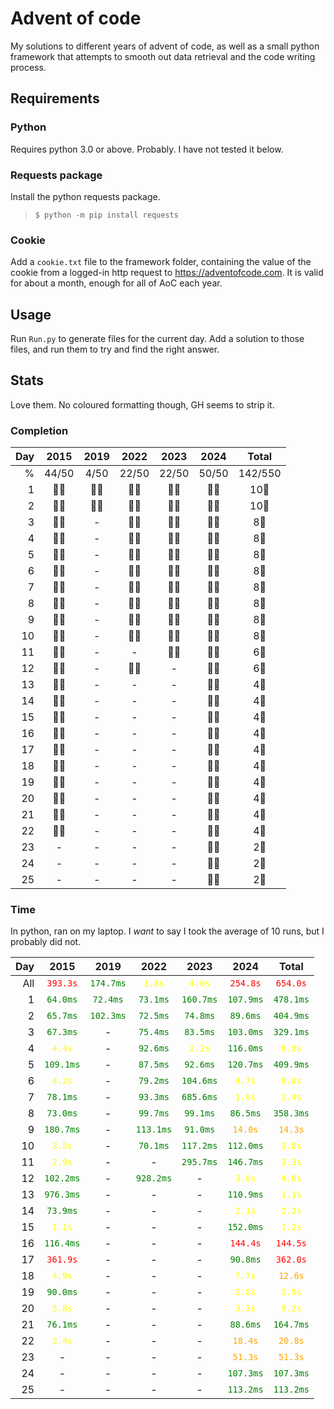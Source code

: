 # Advent of code
My solutions to different years of advent of code, as well as a small python framework that attempts to smooth out data retrieval and the code writing process.

## Requirements
### Python
Requires python 3.0 or above. Probably. I have not tested it below.

### Requests package
Install the python requests package.
> ```$ python -m pip install requests```

### Cookie
Add a `cookie.txt` file to the framework folder, containing the value of the cookie from a logged-in http request to https://adventofcode.com. It is valid for about a month, enough for all of AoC each year.

## Usage
Run `Run.py` to generate files for the current day. Add a solution to those files, and run them to try and find the right answer.

## Stats
Love them. No coloured formatting though, GH seems to strip it.


### Completion
|Day|2015|2019|2022|2023|2024|Total|
|-:|:-:|:-:|:-:|:-:|:-:|:-:|
|%|44/50|4/50|22/50|22/50|50/50|142/550|
|1|🌟🌟|🌟🌟|🌟🌟|🌟🌟|🌟🌟|10🌟|
|2|🌟🌟|🌟🌟|🌟🌟|🌟🌟|🌟🌟|10🌟|
|3|🌟🌟|-|🌟🌟|🌟🌟|🌟🌟|8🌟|
|4|🌟🌟|-|🌟🌟|🌟🌟|🌟🌟|8🌟|
|5|🌟🌟|-|🌟🌟|🌟🌟|🌟🌟|8🌟|
|6|🌟🌟|-|🌟🌟|🌟🌟|🌟🌟|8🌟|
|7|🌟🌟|-|🌟🌟|🌟🌟|🌟🌟|8🌟|
|8|🌟🌟|-|🌟🌟|🌟🌟|🌟🌟|8🌟|
|9|🌟🌟|-|🌟🌟|🌟🌟|🌟🌟|8🌟|
|10|🌟🌟|-|🌟🌟|🌟🌟|🌟🌟|8🌟|
|11|🌟🌟|-|-|🌟🌟|🌟🌟|6🌟|
|12|🌟🌟|-|🌟🌟|-|🌟🌟|6🌟|
|13|🌟🌟|-|-|-|🌟🌟|4🌟|
|14|🌟🌟|-|-|-|🌟🌟|4🌟|
|15|🌟🌟|-|-|-|🌟🌟|4🌟|
|16|🌟🌟|-|-|-|🌟🌟|4🌟|
|17|🌟🌟|-|-|-|🌟🌟|4🌟|
|18|🌟🌟|-|-|-|🌟🌟|4🌟|
|19|🌟🌟|-|-|-|🌟🌟|4🌟|
|20|🌟🌟|-|-|-|🌟🌟|4🌟|
|21|🌟🌟|-|-|-|🌟🌟|4🌟|
|22|🌟🌟|-|-|-|🌟🌟|4🌟|
|23|-|-|-|-|🌟🌟|2🌟|
|24|-|-|-|-|🌟🌟|2🌟|
|25|-|-|-|-|🌟🌟|2🌟|


### Time
In python, ran on my laptop. I _want_ to say I took the average of 10 runs, but I probably did not.

|Day|2015|2019|2022|2023|2024|Total|
|-:|:-:|:-:|:-:|:-:|:-:|:-:|
|All|<span class="bad">`393.3s`</span>|<span class="perfect">`174.7ms`</span>|<span class="good">`1.8s`</span>|<span class="good">`4.0s`</span>|<span class="bad">`254.8s`</span>|<span class="bad">`654.0s`</span>|
|1|<span class="perfect">`64.0ms`</span>|<span class="perfect">`72.4ms`</span>|<span class="perfect">`73.1ms`</span>|<span class="perfect">`160.7ms`</span>|<span class="perfect">`107.9ms`</span>|<span class="perfect">`478.1ms`</span>|
|2|<span class="perfect">`65.7ms`</span>|<span class="perfect">`102.3ms`</span>|<span class="perfect">`72.5ms`</span>|<span class="perfect">`74.8ms`</span>|<span class="perfect">`89.6ms`</span>|<span class="perfect">`404.9ms`</span>|
|3|<span class="perfect">`67.3ms`</span>|-|<span class="perfect">`75.4ms`</span>|<span class="perfect">`83.5ms`</span>|<span class="perfect">`103.0ms`</span>|<span class="perfect">`329.1ms`</span>|
|4|<span class="good">`4.4s`</span>|-|<span class="perfect">`92.6ms`</span>|<span class="good">`2.2s`</span>|<span class="perfect">`116.0ms`</span>|<span class="good">`6.8s`</span>|
|5|<span class="perfect">`109.1ms`</span>|-|<span class="perfect">`87.5ms`</span>|<span class="perfect">`92.6ms`</span>|<span class="perfect">`120.7ms`</span>|<span class="perfect">`409.9ms`</span>|
|6|<span class="good">`4.2s`</span>|-|<span class="perfect">`79.2ms`</span>|<span class="perfect">`104.6ms`</span>|<span class="good">`4.7s`</span>|<span class="good">`9.0s`</span>|
|7|<span class="perfect">`78.1ms`</span>|-|<span class="perfect">`93.3ms`</span>|<span class="perfect">`685.6ms`</span>|<span class="good">`1.6s`</span>|<span class="good">`2.4s`</span>|
|8|<span class="perfect">`73.0ms`</span>|-|<span class="perfect">`99.7ms`</span>|<span class="perfect">`99.1ms`</span>|<span class="perfect">`86.5ms`</span>|<span class="perfect">`358.3ms`</span>|
|9|<span class="perfect">`180.7ms`</span>|-|<span class="perfect">`113.1ms`</span>|<span class="perfect">`91.0ms`</span>|<span class="decent">`14.0s`</span>|<span class="decent">`14.3s`</span>|
|10|<span class="good">`3.5s`</span>|-|<span class="perfect">`70.1ms`</span>|<span class="perfect">`117.2ms`</span>|<span class="perfect">`112.0ms`</span>|<span class="good">`3.8s`</span>|
|11|<span class="good">`2.9s`</span>|-|-|<span class="perfect">`295.7ms`</span>|<span class="perfect">`146.7ms`</span>|<span class="good">`3.3s`</span>|
|12|<span class="perfect">`102.2ms`</span>|-|<span class="perfect">`928.2ms`</span>|-|<span class="good">`3.0s`</span>|<span class="good">`4.0s`</span>|
|13|<span class="perfect">`976.3ms`</span>|-|-|-|<span class="perfect">`110.9ms`</span>|<span class="good">`1.1s`</span>|
|14|<span class="perfect">`73.9ms`</span>|-|-|-|<span class="good">`2.1s`</span>|<span class="good">`2.2s`</span>|
|15|<span class="good">`1.1s`</span>|-|-|-|<span class="perfect">`152.0ms`</span>|<span class="good">`1.2s`</span>|
|16|<span class="perfect">`116.4ms`</span>|-|-|-|<span class="bad">`144.4s`</span>|<span class="bad">`144.5s`</span>|
|17|<span class="bad">`361.9s`</span>|-|-|-|<span class="perfect">`90.8ms`</span>|<span class="bad">`362.0s`</span>|
|18|<span class="good">`4.9s`</span>|-|-|-|<span class="good">`7.7s`</span>|<span class="decent">`12.6s`</span>|
|19|<span class="perfect">`90.0ms`</span>|-|-|-|<span class="good">`2.8s`</span>|<span class="good">`2.9s`</span>|
|20|<span class="good">`5.8s`</span>|-|-|-|<span class="good">`3.3s`</span>|<span class="good">`9.2s`</span>|
|21|<span class="perfect">`76.1ms`</span>|-|-|-|<span class="perfect">`88.6ms`</span>|<span class="perfect">`164.7ms`</span>|
|22|<span class="good">`2.4s`</span>|-|-|-|<span class="decent">`18.4s`</span>|<span class="decent">`20.8s`</span>|
|23|-|-|-|-|<span class="decent">`51.3s`</span>|<span class="decent">`51.3s`</span>|
|24|-|-|-|-|<span class="perfect">`107.3ms`</span>|<span class="perfect">`107.3ms`</span>|
|25|-|-|-|-|<span class="perfect">`113.2ms`</span>|<span class="perfect">`113.2ms`</span>|


<style>
    .perfect {
        /* 100%; 1-1000 ms */
        color: green;
    }
    .quitegood {
        color: lightgreen;
    }
    .good {
        /* 50-100%; 1-10 s */
        color: yellow;
    }
    .decent {
        /* 10-50%; 10-100 s */
        color: orange;
    }
    .bad {
        /* 0-10%; 100+ s */
        color: red;
    }
    .insane {
        /* 1-1000 Î¼s */
        color: blue;
    }
    .impossible {
        /* <1000 ns */
        color: purple;
    }
    .horrendous {
        /* >100 s */
        color: black;
    }
</style>
